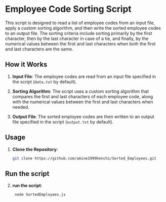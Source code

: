 # Employee Code Sorting Script

This script is designed to read a list of employee codes from an input file, apply a custom sorting algorithm, and then write the sorted employee codes to an output file. The sorting criteria include sorting primarily by the first character, then by the last character in case of a tie, and finally, by the numerical values between the first and last characters when both the first and last characters are the same.

## How it Works

1. **Input File**: The employee codes are read from an input file specified in the script (`data.txt` by default).

2. **Sorting Algorithm**: The script uses a custom sorting algorithm that compares the first and last characters of each employee code, along with the numerical values between the first and last characters when needed.

3. **Output File**: The sorted employee codes are then written to an output file specified in the script (`output.txt` by default).

## Usage

1. **Clone the Repository**:

   ```bash
   git clone https://github.com/amine1999henchi/Sorted_Employees.git

## Run the script

2. **run the script**:

   ```bash
    node SortedEmployees.js
